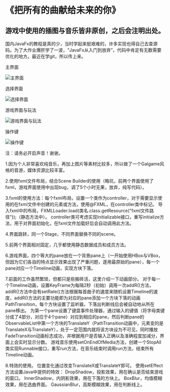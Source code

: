 # 《把所有的曲献给未来的你》
游戏中使用的插图与音乐皆非原创，之后会注明出处。
--------------------------------------------------------------------------------------------------------------------------------

国内JavaFx的教程是真的少，当时学起来挺艰难的，许多实现也得自己去查源码。为了大作业爆肝学了一波，“JavaFx从入门到放弃”，代码中肯定有无数需要优化的地方。最近在学git，所以传上来。

主界面

![主界面](https://github.com/JifeiTune/Dedicate-all-the-tunes-to-you-in-the-future/blob/master/Illustration/title.png)

选择界面

![选择界面](https://github.com/JifeiTune/Dedicate-all-the-tunes-to-you-in-the-future/blob/master/Illustration/select.png)

游戏界面与玩法

![游戏界面与玩法](https://github.com/JifeiTune/Dedicate-all-the-tunes-to-you-in-the-future/blob/master/Illustration/play.png)

操作键

![操作键](https://github.com/JifeiTune/Dedicate-all-the-tunes-to-you-in-the-future/blob/master/Illustration/key.jpg)

注：请务必开启声音！谢谢。

1.因为个人非常喜欢纯音乐，再加上图片等素材比较多，所以做了一个Galgame风格的音游，媒体资源比较丰富。

2.使用fxml文件布局，结合Scene Builder的使用（略坑，前两个界面使用了fxml，游戏界面使用中出现bug，调了5个小时无果，放弃，纯写代码）。

3.fxml的使用方法：每个fxml布局，设置一个类作为controller，对于需要显示使用的在fxml文件中创建的元素或方法，使用@FXML，在controller类中标记。
  导入fxml中的布局，FXMLLoader.load(类名.class.getResource("fxml文件路径"));（静态方法中）。  controller类可考虑实现Initializable接口，重写initialize方法，用于对界面初始化，在fxml文件加载好后会自动调用此方法。

4.界面跳转，同一个Stage，不同界面替换不同的scene。

5.前两个界面相对固定，几乎都使用静态数据成员和成员方法。

6.游戏界面，四个等大的pane放在一个背景pane上（一开始使用HBox与VBox，但因为它们各自的特点显示效果出现了严重问题，遂用最原始的pane），每一个pane对应一个Timeline动画，实现方块下落。

7.前面的工作虽然繁琐，但都只是些搬砖活，这里介绍一下动画部分。
  对于每一个Timeline动画，设置KeyFrame为每隔2秒（初始）调用一次addR()方法，addR()方法中会有setRate()方法根据每首曲子的速度来随机设置Timeline的速度，addR()方法的主要功能即为对应的pane添加一个方块下落的动画PathTransition，每个方块设置了监听器，下落出判断线后会被自动地从所在pane移出。
  为第一个pane设置了键盘事件处理器，通过输入的键值（将字母类键分成了4部分，对应于4个pane）对应到相应的pane，然后判断pane的ObservableList中第一个方块的TranslateY（PathTransition动画中，元素变的是TranslateX与TranslateY），处于一定范围内就将该方块设为不可见，同时播放FadeTransition动画标志成功，并根据用户是否输入正确以及准确程度加减分，界面上会实时显示分数。
  游戏音乐使用setOnEndOfMedia方法，创建一个StopAll类实现Runnable接口，重写run方法，在音乐结束时调用run方法，结束所有Timeline动画。

8.特效的使用。
  位置变化通过改变TranslateX或TranslateY即可。
  使用setEffect方法设置Java中提供的特效：
  DropShadow，投影效果，用在确认是否结束游戏的窗口。
  InnerShadow，内阴影效果，用在下落的方块上。
  BoxBlur，均值模糊效果，用在选曲界面。
  GaussianBlur，高斯模糊效果，用在判断线上。
